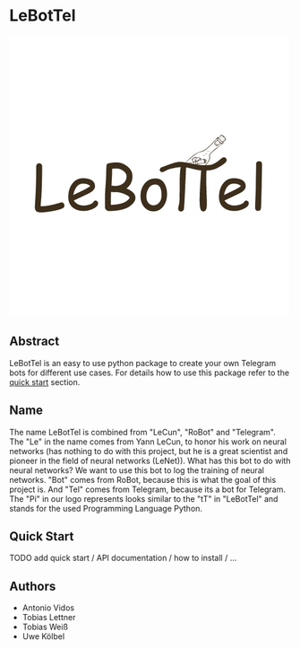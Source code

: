 # LeBotTel 
![Logo](images/logo_text_transparent.png)
## Abstract
LeBotTel is an easy to use python package to create your own Telegram bots for different use cases. For details how to use this package refer to the [quick start](#quick-start) section. 

## Name
The name LeBotTel is combined from "LeCun", "RoBot" and "Telegram". The "Le" in the name comes from Yann LeCun, to honor his work on neural networks (has nothing to do with this project, but he is a great scientist and pioneer in the field of neural networks (LeNet)). What has this bot to do with neural networks? We want to use this bot to log the training of neural networks. "Bot" comes from RoBot, because this is what the goal of this project is. And "Tel" comes from Telegram, because its a bot for Telegram. The "Pi" in our logo represents looks similar to the "tT" in "LeBotTel" and stands for the used Programming Language Python.

## Quick Start
TODO add quick start / API documentation / how to install / ...

## Authors
- Antonio Vidos
- Tobias Lettner
- Tobias Weiß
- Uwe Kölbel
